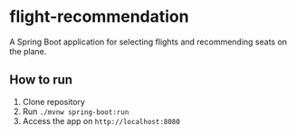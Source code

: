 # flight-recommendation
A Spring Boot application for selecting flights and recommending seats on the plane.

## How to run
1. Clone repository
2. Run `./mvnw spring-boot:run`
3. Access the app on `http://localhost:8080`
